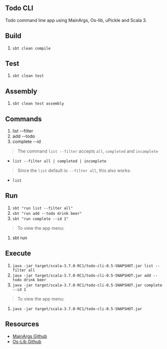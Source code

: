 Todo CLI
--------
Todo command line app using MainArgs, Os-lib, uPickle and Scala 3.

Build
-----
1. ```sbt clean compile```

Test
----
1. ```sbt clean test```

Assembly
--------
1. ```sbt clean test assembly```

Commands
--------
1. list --filter
2. add --todo
3. complete --id
>The command ```list --filter``` accepts ```all```, ```completed``` and ```incomplete```
* ```list --filter all | completed | incomplete```
>Since the ```list``` default is: ```--filter all```, this also works:
* ```list```

Run
---
1. ```sbt "run list --filter all"```
2. ```sbt "run add --todo drink beer"```
3. ```sbt "run complete --id 1"```
>To view the app menu:
1. sbt run

Execute
-------
1. ```java -jar target/scala-3.7.0-RC1/todo-cli-0.5-SNAPSHOT.jar list --filter all```
2. ```java -jar target/scala-3.7.0-RC1/todo-cli-0.5-SNAPSHOT.jar add --todo drink beer```
3. ```java -jar target/scala-3.7.0-RC1/todo-cli-0.5-SNAPSHOT.jar complete --id 1```
>To view the app menu:
1. ```java -jar target/scala-3.7.0-RC1/todo-cli-0.5-SNAPSHOT.jar```

Resources
---------
* [MainArgs Github](https://github.com/com-lihaoyi/mainargs?tab=readme-ov-file#varargs-parameters)
* [Os-Lib Github](https://github.com/com-lihaoyi/os-lib)